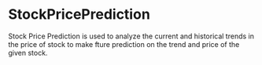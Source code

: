 # StockPricePrediction
Stock Price Prediction is used to analyze the current and historical trends in the price of stock to make fture prediction on the trend and price of the given stock.
